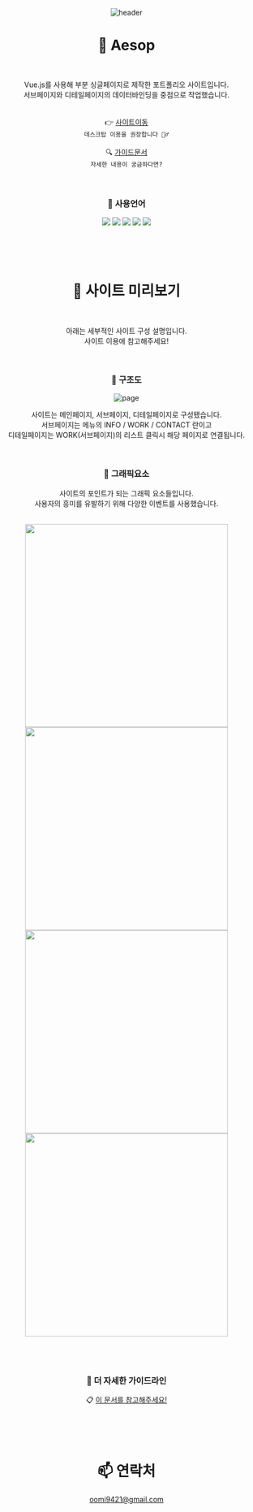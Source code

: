 <div align=center>
  
![header](https://capsule-render.vercel.app/api?type=waving&color=0:3f8e58,50:8cc161,100:92c06c&height=200&section=header&text=Aesop&fontColor=fff&fontSize=70&fontAlign=50&fontAlignY=40)


# 🌿 Aesop
<br>

Vue.js를 사용해 부분 싱글페이지로 제작한 포트폴리오 사이트입니다.<br>
서브페이지와 디테일페이지의 데이터바인딩을 중점으로 작업했습니다.<br>
<br>
<br>
👉 <a href="https://bbbgoat.github.io/Aesop/main/index.html/">사이트이동</a> <br>
`데스크탑 이용을 권장합니다 🙇‍♂️` <br>
<br>
🔍 <a href="https://bbbgoat.github.io/Aesop/aesop_guide.pdf">가이드문서</a> <br>
`자세한 내용이 궁금하다면?`<br>
<br>
<br>

### 🌱 사용언어

<img src="https://img.shields.io/badge/Vue.js-4FC08D?style=flat-square&logo=Vue.js&logoColor=white"/> <img src="https://img.shields.io/badge/html5-E34F26?style=flat-square&logo=html5&logoColor=white"/> <img src="https://img.shields.io/badge/css3-1572B6?style=flat-square&logo=css3&logoColor=white"/> <img src="https://img.shields.io/badge/javascript-F7DF1E?style=flat-square&logo=javascript&logoColor=white"/> <img src="https://img.shields.io/badge/jquery-0769AD?style=flat-square&logo=jquery&logoColor=white"/>

<br>
<br>
<br>

# 🌿 사이트 미리보기
<br>

아래는 세부적인 사이트 구성 설명입니다.<br>
사이트 이용에 참고해주세요!

<br>

### 🌱 구조도

![page](https://user-images.githubusercontent.com/120539949/255511124-e17c7ee9-6ec9-4b59-b6a8-9d92f5476217.png)

사이트는 메인페이지, 서브페이지, 디테일페이지로 구성됐습니다. <br>
서브페이지는 메뉴의 INFO / WORK / CONTACT 란이고 <br>
디테일페이지는 WORK(서브페이지)의 리스트 클릭시 해당 페이지로 연결됩니다.

<br>

### 🌱 그래픽요소

사이트의 포인트가 되는 그래픽 요소들입니다. <br>
사용자의 흥미를 유발하기 위해 다양한 이벤트를 사용했습니다.<br>

<br>
<img src="https://user-images.githubusercontent.com/120539949/252867059-e14ce744-70f5-4b25-847a-f01c0c401b20.gif" width="400px" />
<img src="https://user-images.githubusercontent.com/120539949/252867748-c922d3ff-8ed5-4959-881f-611f59e12b4a.gif" width="400px" />
<img src="https://user-images.githubusercontent.com/120539949/252865447-f97ad51f-4357-4340-956c-ec2252e53d6e.gif" width="400px" />
<img src="https://user-images.githubusercontent.com/120539949/252867792-ee1388de-1b89-44b2-9908-51966ecb7e28.gif" width="400px" />
<br>


<br>
<br>
<br>


### 📎 더 자세한 가이드라인

📋 <a href="https://bbbgoat.github.io/Aesop/aesop_guide.pdf">이 문서를 참고해주세요!</a>

<br>
<br>
<br>

# 📫 연락처
oomi9421@gmail.com

</div>

<br>
<br>


